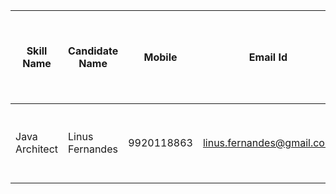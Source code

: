 |Skill Name | Candidate Name | Mobile | Email Id | Total Experience (In Years) | Relevant Experience (In Years) | Current Company | Current CTC (In LPA) | Expected CTC  (In LPA) | Notice period (In Days) | Buyout (Yes/No) | Current location | DOB | Total number of companies changed/Stability | Offers In Hand | CTC When you Joined | Core Consultant | Can you attend an interview on Monday 21st June |
| --- | ---- | ---- | ---- | ---- | ---- | ---- | ---- | ---- | ---- | ----- | ---- | ---- | ---- | ---- | ---- | ---- | ----- |
| Java Architect | Linus Fernandes | 9920118863 | linus.fernandes@gmail.com | 14.5 | 10.5 | Not Applicable | Not Applicable | 15 - 20 | Available | Not Applicable unless you wish to buyout my blogs | Mumbai | 23-09-1973 | Not applicable | Not applicable | Not applicable | RG Team | Available for phone interviews |

 

 

 

 

 

 

 

 

 

 

 

 

 

 

 

 


 


